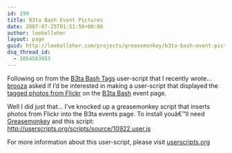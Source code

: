 ```yaml
---
id: 199
title: B3ta Bash Event Pictures
date: 2007-07-25T01:51:58+00:00
author: leekelleher
layout: page
guid: http://leekelleher.com/projects/greasemonkey/b3ta-bash-event-pictures/
dsq_thread_id:
  - 1054583953
---
```

Following on from the [B3ta Bash Tags](http://leekelleher.com/projects/greasemonkey/b3ta-bash-tags/) user-script that I recently wrote&#8230; [brooza](http://www.b3ta.com/users/profile.php?id=37341) asked if I&#8217;d be interested in making a user-script that displayed the [tagged photos from Flickr](http://www.flickr.com/photos/tags/b3ta%3Abash%3D*/) on the [B3ta Bash](http://www.b3ta.com/calendar/) event page.

Well I did just that&#8230; I&#8217;ve knocked up a greasemonkey script that inserts photos from Flickr into the B3ta events page. To install youâ€™ll need [Greasemonkey](https://addons.mozilla.org/en-US/firefox/addon/748) and this script: <http://userscripts.org/scripts/source/10922.user.js>

For more information about this user-script, please visit [userscripts.org](http://userscripts.org/scripts/show/10922)